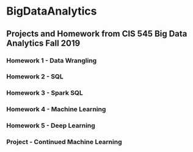 # BigDataAnalytics
## Projects and Homework from CIS 545 Big Data Analytics Fall 2019

### Homework 1 - Data Wrangling
### Homework 2 - SQL
### Homework 3 - Spark SQL
### Homework 4 - Machine Learning
### Homework 5 - Deep Learning
### Project - Continued Machine Learning
